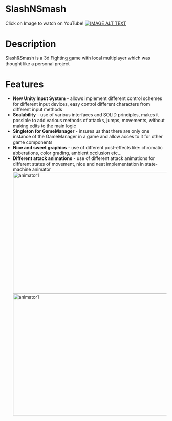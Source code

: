 # SlashNSmash
Click on Image to watch on YouTube!
[![IMAGE ALT TEXT](https://i.imgur.com/uV0PIGv.jpg)](http://www.youtube.com/watch?v=oC98sdZURos "Slash&Smash")

# Description
Slash&Smash is a 3d Fighting game with local multiplayer which was thought like a personal project

# Features
<ul>
  <li><b>New Unity Input System</b> - allows implement different control schemes for different input devices, easy control different characters from different input methods</li>
  <li><b>Scalability</b> - use of various interfaces and SOLID principles, makes it possible to add various methods of attacks, jumps, movements, without making edits to the main logic</li>
  <li><b>Singleton for GameManager</b> - insures us that there are only one instance of the GameManager in a game and allow acces to it for other game components</li>
  <li><b>Nice and sweet graphics</b> - use of different post-effects like: chromatic abberations, color grading, ambient occlusion etc...</li>
  <li><b>Different attack animations</b> - use of different attack animations for different states of movement, nice and neat implementation in state-machine animator</li>
  <img src="https://i.imgur.com/aHzghqF.png" alt="animator1" width="640" height="380">
  <img src="https://i.imgur.com/r3w8Vgy.png" alt="animator1" width="640" height="380">
</ul>  
